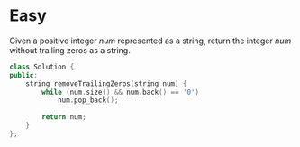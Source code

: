 # Easy

Given a positive integer $num$ represented as a string, return the integer $num$ without trailing zeros as a string.

```cpp
class Solution {
public:
    string removeTrailingZeros(string num) {
        while (num.size() && num.back() == '0')
            num.pop_back();
        
        return num;
    }
};
```
